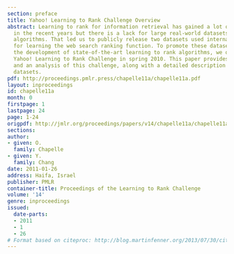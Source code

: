 ```yaml
---
section: preface
title: Yahoo! Learning to Rank Challenge Overview
abstract: Learning to rank for information retrieval has gained a lot of interest
  in the recent years but there is a lack for large real-world datasets to benchmark
  algorithms. That led us to publicly release two datasets used internally at Yahoo!
  for learning the web search ranking function. To promote these datasets and foster
  the development of state-of-the-art learning to rank algorithms, we organized the
  Yahoo! Learning to Rank Challenge in spring 2010. This paper provides an overview
  and an analysis of this challenge, along with a detailed description of the released
  datasets.
pdf: http://proceedings.pmlr.press/chapelle11a/chapelle11a.pdf
layout: inproceedings
id: chapelle11a
month: 0
firstpage: 1
lastpage: 24
page: 1-24
origpdf: http://jmlr.org/proceedings/papers/v14/chapelle11a/chapelle11a.pdf
sections: 
author:
- given: O.
  family: Chapelle
- given: Y.
  family: Chang
date: 2011-01-26
address: Haifa, Israel
publisher: PMLR
container-title: Proceedings of the Learning to Rank Challenge
volume: '14'
genre: inproceedings
issued:
  date-parts:
  - 2011
  - 1
  - 26
# Format based on citeproc: http://blog.martinfenner.org/2013/07/30/citeproc-yaml-for-bibliographies/
---
```

